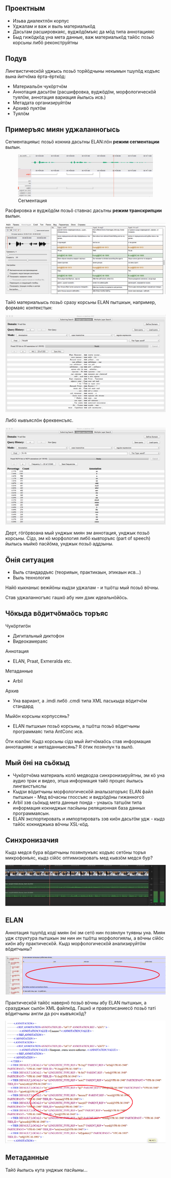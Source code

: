 ## Проектным

- Изьва диалектлӧн корпус
- Уджалам и важ и выль материалькӧд
- Дасьтам расшировкаяс, вуджӧдӧмъяс да мӧд типа аннотацияяс
- Быд гижӧдкӧд уна мета данные, важ материалькӧд тайӧс позьӧ корсьны либӧ реконструйтны

## Подув

Лингвистическӧй уджысь позьӧ торйӧдчыны некымын тшупӧд кодъяс вына йитчӧма ёрта-ёрткӧд:

- Материальӧн чукӧртчӧм
- Аннотация дасьтӧм (расшифровка, вуджӧдӧм, морфологическӧй туялӧм, аннотация вариация йылысь исв.)
- Метадата организируйтӧм
- Архивӧ пуктӧм
- Туялӧм

## Примеръяс миян уджаланногысь

Сегментацияыс позьӧ кокниа дасьтны ELAN:лӧн **режим сегментации** вылын.

<figure>
	<img src="segmentacija.tiff">
	<figcaption>Сегментация</figcaption>
</figure>

Расфировка и вуджӧдӧм позьӧ ставнас дасьтны **режим транскрипции** вылын.

![test](transkr.tiff)

Тайӧ материальысь позьӧ сразу корсьны ELAN пытшкын, например, формаяс контекстын:

![test](iskat-kontekst.tiff)

Либӧ кывъяслӧн фреквенсъяс.

![test](freq.tiff)

Дерт, гӧгӧрвоана мый унджык миян эм аннотация, унджык позьӧ корсьны. Сідз, эм кӧ морфология либӧ кывторъяс (part of speech) йылысь мыйкӧ пасйӧма, унджык позьӧ аддзыны.

## Ӧнія ситуация

- Выль стандардъяс (теорияын, практикаын, этикаын исв...)
- Выль технология

Найӧ кыкнаныс вежйӧны кыдзи уджалам - и тшӧтш мый позьӧ вӧчны.

Став уджаланногъяс гашкӧ абу нин дзик идеальнӧйӧсь.

## Чӧкыда вӧдитчӧмаӧсь торъяс

Чукӧртигӧн

 - Дигитальный диктофон
 - Видеокамераяс

Аннотация

 - ELAN, Praat, Exmeralda etc.

Метаданные

- Arbil

Архив

- Уна вариант, а .imdi либӧ .cmdi типа XML паськыда вӧдитчӧм стандард

Мыйӧн корсьны корпуссянь?

- ELAN пытшкын позьӧ корсьны, а тшӧтш позьӧ вӧдитчыны программаяс типа AntConc исв.
        
Ӧти юалӧм: Кыдз корсьны сідз мый йитчӧмаӧсь став информация аннотацияяс и метаданныесянь? R ӧтик позянлун та вылӧ.


## Мый ӧні на сьӧкыд

- Чукӧртчӧма материаль колӧ медводза синхронизируйтны, эм кӧ уна аудио трак и видео, этша информация тайӧ процес йылысь лингвистъяслы
- Кыдзи вӧдитчыны морфологическӧй аналызаторъяс ELAN файл пытшкын
        - Мед вӧчасны глоссъяс и видзӧдӧны гижанногсӧ
- Arbil зэв сьӧкыд мета данные понда - унаысь татшӧм типа информация кокниджык пасйыны реляционная база данных программаясын.
- ELAN экспортировать и импортировать зэв киӧн дасьтӧм удж - кыдз тайӧс кокниджыка вӧчны XSL-кӧд.

## Синхронизачия

Кыдз медся бура вӧдитчыны позянлунъяс кодъяс сетӧны торъя микрофонъяс, кыдз сійӧс оптимизировать мед кывзӧм медся бур?

![test](fcpx.tiff)

## ELAN

Аннотация тшупӧд коді миян ӧні эм сетӧ нин позянлун туявны уна. Миян удж структура пытшкын эм нин ин тшӧтш морфологиялы, а вӧчны сійӧс киӧн абу практическӧй. Кыдз морфологическӧй анализируйтӧм вӧдитчыны?

![test](elan_gloss.tiff)

Практическӧй тайӧс навернӧ позьӧ вӧчны абу ELAN пытшкын, а сразуджык сылӧн XML файлкӧд. Гашкӧ и правописаниесӧ позьӧ таті вӧдитчыны англи да роч кывъяскӧд?

![test](xml.tiff)

## Метаданные

Тайӧ йылысь кута унджык пасйыны...